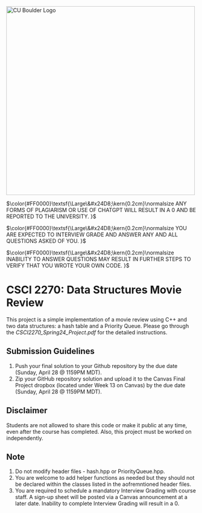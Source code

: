 <img src="https://www.colorado.edu/cs/profiles/express/themes/ucb/images/cu-boulder-logo-text-black.svg" alt="CU Boulder Logo" width="500">

$\color{#FF0000}\textsf{\Large\&#x24D8;\kern{0.2cm}\normalsize ANY FORMS OF PLAGIARISM OR USE OF CHATGPT WILL RESULT IN A 0 AND BE REPORTED TO THE UNIVERSITY.
}$

$\color{#FF0000}\textsf{\Large\&#x24D8;\kern{0.2cm}\normalsize YOU ARE EXPECTED TO INTERVIEW GRADE AND ANSWER ANY AND ALL QUESTIONS ASKED OF YOU.
}$

$\color{#FF0000}\textsf{\Large\&#x24D8;\kern{0.2cm}\normalsize INABILITY TO ANSWER QUESTIONS MAY RESULT IN FURTHER STEPS TO VERIFY THAT YOU WROTE YOUR OWN CODE.
}$

# CSCI 2270: Data Structures Movie Review

This project is a simple implementation of a movie review using C++ and two data structures: a hash table and a Priority Queue. Please go through the *CSCI2270_Spring24_Project.pdf* for the detailed instructions.

## Submission Guidelines

1. Push your final solution to your Github repository by the due date (Sunday, April 28 @ 1159PM MDT).
2. Zip your GitHub repository solution and upload it to the Canvas Final Project dropbox (located under Week 13 on Canvas) by the due date (Sunday, April 28 @ 1159PM MDT).

## Disclaimer

Students are not allowed to share this code or make it public at any time, even after the course has completed. Also, this project must be worked on independently.

## Note

1. Do not modify header files - hash.hpp or PriorityQueue.hpp.
2. You are welcome to add helper functions as needed but they should not be declared within the classes listed in the aofremntioned header files.
3. You are required to schedule a mandatory Interview Grading with course staff. A sign-up sheet will be posted via a Canvas announcement at a later date. Inability to complete Interview Grading will result in a 0.
